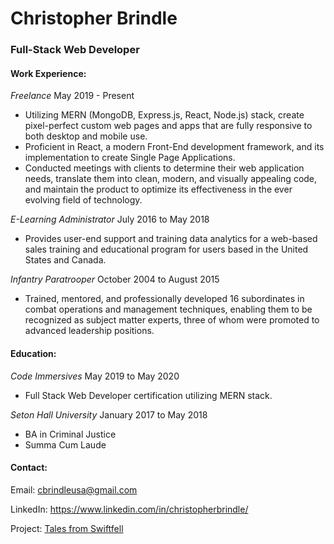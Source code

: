 # Christopher Brindle
### Full-Stack Web Developer


#### Work Experience:
*Freelance* May 2019 - Present

- Utilizing MERN (MongoDB, Express.js, React, Node.js) stack, create pixel-perfect custom web pages and apps that are fully responsive to both desktop and mobile use.
- Proficient in React, a modern Front-End development framework, and its implementation to create Single Page Applications.
- Conducted meetings with clients to determine their web application needs, translate them into clean, modern, and visually appealing code, and maintain the product to optimize its effectiveness in the ever evolving field of technology.


*E-Learning Administrator* July 2016 to May 2018

- Provides user-end support and training data analytics for a web-based sales training and educational program for users based in the United States and Canada.


*Infantry Paratrooper* October 2004 to August 2015

- Trained, mentored, and professionally developed 16 subordinates in combat operations and management techniques, enabling them to be recognized as subject matter experts, three of whom were promoted to advanced leadership positions.



#### Education:
*Code Immersives* May 2019 to May 2020

- Full Stack Web Developer certification utilizing MERN stack.


*Seton Hall University* January 2017 to May 2018

- BA in Criminal Justice
- Summa Cum Laude



#### Contact:

Email: cbrindleusa@gmail.com

LinkedIn: https://www.linkedin.com/in/christopherbrindle/

Project: [Tales from Swiftfell](https://tfs-chapter1.herokuapp.com)
